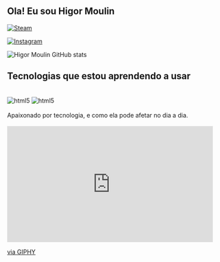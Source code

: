 
## Ola! Eu sou Higor Moulin

[![Steam](https://img.shields.io/badge/Steam-000000?style=for-the-badge&logo=steam&logoColor=white)](https://steamcommunity.com/id/Al3m4oBR123/)

[![Instagram](https://img.shields.io/badge/Instagram-E4405F?style=for-the-badge&logo=instagram&logoColor=white)](https://www.instagram.com/higor.vmoulin/)

![Higor Moulin GitHub stats](https://github-readme-stats.vercel.app/api?username=HigorVM&show_icons=true&theme=dracula)

## Tecnologias que estou aprendendo a usar

<div style="display: inline_block"><br/>
    <img align="center" alt="html5" src="https://img.shields.io/badge/HTML-239120?style=for-the-badge&logo=html5&logoColor=white" />
    <img align="center" alt="html5" src="https://img.shields.io/badge/JavaScript-F7DF1E?style=for-the-badge&logo=javascript&logoColor=black" />
</div>
<br>
Apaixonado por tecnologia, e como ela pode afetar no dia a dia.

<div style="display: inline_block"><br/>
    <iframe src="https://giphy.com/embed/xUA7b9BGCRbVlYnnLq" width="480" height="270" frameBorder="0" class="giphy-embed" allowFullScreen></iframe><p><a href="https://giphy.com/gifs/funimation-attack-on-titan-xUA7b9BGCRbVlYnnLq">via GIPHY</a></p>
</div>
